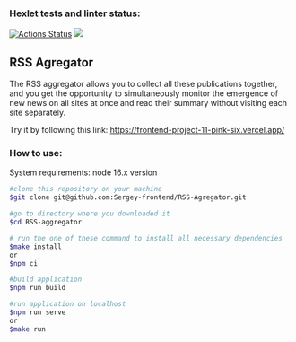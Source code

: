 ### Hexlet tests and linter status:
[![Actions Status](https://github.com/Sergey-frontend/frontend-project-11/workflows/hexlet-check/badge.svg)](https://github.com/Sergey-frontend/frontend-project-11/actions)
<a href="https://codeclimate.com/github/Sergey-frontend/frontend-project-11/maintainability"><img src="https://api.codeclimate.com/v1/badges/d5fef53aac3d9a775f27/maintainability" /></a>
## RSS Agregator
The RSS aggregator allows you to collect all these publications together, and you get the opportunity to simultaneously monitor the emergence of new news on all sites at once and read their summary without visiting each site separately.

Try it by following this link: https://frontend-project-11-pink-six.vercel.app/
### How to use:
System requirements: node 16.x version
```bash
#clone this repository on your machine
$git clone git@github.com:Sergey-frontend/RSS-Agregator.git

#go to directory where you downloaded it
$cd RSS-aggregator

# run the one of these command to install all necessary dependencies
$make install
or
$npm ci

#build application
$npm run build

#run application on localhost
$npm run serve
or
$make run
```
